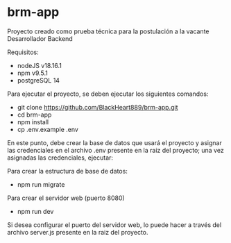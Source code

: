 # brm-app
Proyecto creado como prueba técnica para la postulación a la vacante Desarrollador Backend

Requisitos:
- nodeJS v18.16.1
- npm v9.5.1
- postgreSQL 14
  
Para ejecutar el proyecto, se deben ejecutar los siguientes comandos:

- git clone https://github.com/BlackHeart889/brm-app.git
- cd brm-app
- npm install
- cp .env.example .env

En este punto, debe crear la base de datos que usará el proyecto y asignar las credenciales en el archivo .env presente en la raiz del proyecto; una vez asignadas las credenciales, ejecutar:

Para crear la estructura de base de datos:
- npm run migrate 

Para crear el servidor web (puerto 8080)
- npm run dev 

Si desea configurar el puerto del servidor web, lo puede hacer a través del archivo server.js presente en la raiz del proyecto.
